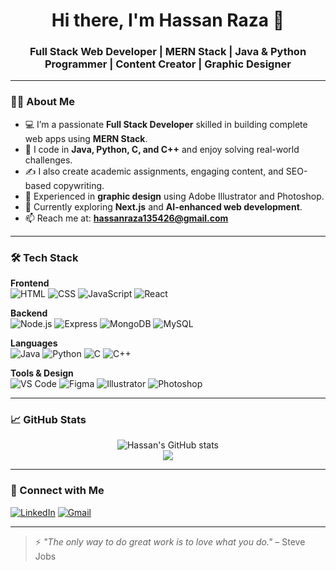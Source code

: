 <h1 align="center">Hi there, I'm Hassan Raza 👋</h1>
<h3 align="center">Full Stack Web Developer | MERN Stack | Java & Python Programmer | Content Creator | Graphic Designer</h3>

---

### 🧑‍💻 About Me

- 💻 I’m a passionate **Full Stack Developer** skilled in building complete web apps using **MERN Stack**.
- 🧠 I code in **Java, Python, C, and C++** and enjoy solving real-world challenges.
- ✍️ I also create academic assignments, engaging content, and SEO-based copywriting.
- 🎨 Experienced in **graphic design** using Adobe Illustrator and Photoshop.
- 🌱 Currently exploring **Next.js** and **AI-enhanced web development**.
- 📫 Reach me at: **hassanraza135426@gmail.com**

---

### 🛠️ Tech Stack

**Frontend**  
![HTML](https://img.shields.io/badge/HTML5-E34F26?style=for-the-badge&logo=html5&logoColor=fff)
![CSS](https://img.shields.io/badge/CSS3-1572B6?style=for-the-badge&logo=css3&logoColor=fff)
![JavaScript](https://img.shields.io/badge/JavaScript-F7DF1E?style=for-the-badge&logo=javascript&logoColor=000)
![React](https://img.shields.io/badge/React-20232A?style=for-the-badge&logo=react&logoColor=61DAFB)

**Backend**  
![Node.js](https://img.shields.io/badge/Node.js-339933?style=for-the-badge&logo=nodedotjs&logoColor=fff)
![Express](https://img.shields.io/badge/Express.js-000?style=for-the-badge&logo=express&logoColor=fff)
![MongoDB](https://img.shields.io/badge/MongoDB-4EA94B?style=for-the-badge&logo=mongodb&logoColor=fff)
![MySQL](https://img.shields.io/badge/MySQL-00758F?style=for-the-badge&logo=mysql&logoColor=fff)

**Languages**  
![Java](https://img.shields.io/badge/Java-ED8B00?style=for-the-badge&logo=java&logoColor=fff)
![Python](https://img.shields.io/badge/Python-3776AB?style=for-the-badge&logo=python&logoColor=fff)
![C](https://img.shields.io/badge/C-00599C?style=for-the-badge&logo=c&logoColor=fff)
![C++](https://img.shields.io/badge/C++-00599C?style=for-the-badge&logo=c%2B%2B&logoColor=fff)

**Tools & Design**  
![VS Code](https://img.shields.io/badge/VS%20Code-007ACC?style=for-the-badge&logo=visualstudiocode&logoColor=fff)
![Figma](https://img.shields.io/badge/Figma-F24E1E?style=for-the-badge&logo=figma&logoColor=fff)
![Illustrator](https://img.shields.io/badge/Illustrator-FF9A00?style=for-the-badge&logo=adobeillustrator&logoColor=white)
![Photoshop](https://img.shields.io/badge/Photoshop-31A8FF?style=for-the-badge&logo=adobephotoshop&logoColor=white)

---

### 📈 GitHub Stats

<p align="center">
  <img src="https://github-readme-stats.vercel.app/api?username=HR786-raza&show_icons=true&theme=radical" alt="Hassan's GitHub stats" />
  <br />
  <img src="https://github-readme-streak-stats.herokuapp.com/?user=HR786-raza&theme=radical" />
</p>

---

### 🤝 Connect with Me

[![LinkedIn](https://img.shields.io/badge/LinkedIn-blue?style=for-the-badge&logo=linkedin&logoColor=white)](https://www.linkedin.com/in/hassan-raza-889082360/)
[![Gmail](https://img.shields.io/badge/Gmail-D14836?style=for-the-badge&logo=gmail&logoColor=white)](mailto:hassanraza135426@gmail.com)

---

> ⚡ *"The only way to do great work is to love what you do."* – Steve Jobs
